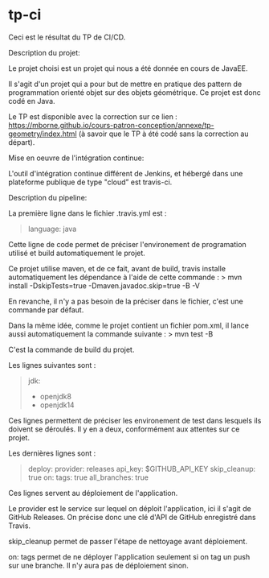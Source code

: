# tp-ci

Ceci est le résultat du TP de CI/CD.


Description du projet:

Le projet choisi est un projet qui nous a été donnée en cours de JavaEE.

Il s'agit d'un projet qui a pour but de mettre en pratique des pattern de programmation orienté objet sur des objets géométrique.
Ce projet est donc codé en Java.

Le TP est disponible avec la correction sur ce lien :
https://mborne.github.io/cours-patron-conception/annexe/tp-geometry/index.html
(à savoir que le TP à été codé sans la correction au départ).


Mise en oeuvre de l'intégration continue:

L'outil d'intégration continue différent de Jenkins, et hébergé dans une plateforme publique de type "cloud” est travis-ci.

Description du pipeline:

La première ligne dans le fichier .travis.yml est :

> language: java

Cette ligne de code permet de préciser l'environement de programation utilisé et build automatiquement le projet.

Ce projet utilise maven, et de ce fait, avant de build, travis installe automatiquement les dépendance à l'aide de cette commande : > mvn install -DskipTests=true -Dmaven.javadoc.skip=true -B -V

En revanche, il n'y a pas besoin de la préciser dans le fichier, c'est une commande par défaut.

Dans la même idée, comme le projet contient un fichier pom.xml, il lance aussi automatiquement la commande suivante : > mvn test -B

C'est la commande de build du projet.

Les lignes suivantes sont :

> jdk:
>   - openjdk8
>   - openjdk14

Ces lignes permettent de préciser les environement de test dans lesquels ils doivent se déroulés. Il y en a deux, conformément aux attentes sur ce projet.

Les dernières lignes sont :

> deploy:
>   provider: releases
>   api_key: $GITHUB_API_KEY
>   skip_cleanup: true
>   on:
>     tags: true
>     all_branches: true

Ces lignes servent au déploiement de l'application.

Le provider est le service sur lequel on déploit l'application, ici il s'agit de GitHub Releases. On précise donc une clé d'API de GitHub enregistré dans Travis.

skip_cleanup permet de passer l'étape de nettoyage avant déploiement.

on: tags permet de ne déployer l'application seulement si on tag un push sur une branche. Il n'y aura pas de déploiement sinon.
